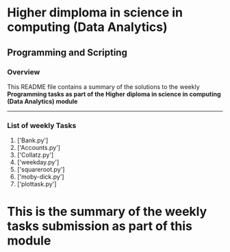 # Higher dimploma in science in computing (Data Analytics)
## Programming and Scripting

### Overview
This README file contains a summary of the 
solutions to the weekly **Programming tasks as part of the Higher diploma in science in computing (Data Analytics) module**

---

### List of weekly Tasks
1. ['Bank.py']
2. ['Accounts.py']
3. ['Collatz.py']
4. ['weekday.py']
5. ['squareroot.py']
6. ['moby-dick.py']
7. ['plottask.py']


# This is the summary of the weekly tasks submission as part of this module
